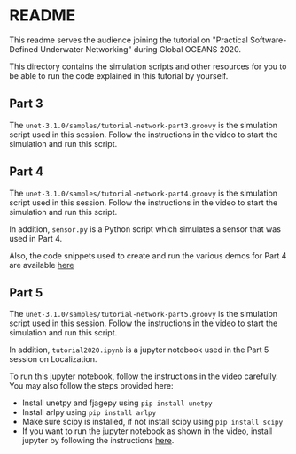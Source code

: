 # README

This readme serves the audience joining the tutorial on "Practical Software-Defined Underwater Networking" during Global OCEANS 2020.

This directory contains the simulation scripts and other resources for you to be able to run the code explained in this tutorial by yourself.

## Part 3

The `unet-3.1.0/samples/tutorial-network-part3.groovy` is the simulation script used in this session. Follow the instructions in the video to start the simulation and run this script.

## Part 4

The `unet-3.1.0/samples/tutorial-network-part4.groovy` is the simulation script used in this session. Follow the instructions in the video to start the simulation and run this script.

In addition, `sensor.py` is a Python script which simulates a sensor that was used in Part 4.

Also, the code snippets used to create and run the various demos for Part 4 are available [here](code-part4.md)

## Part 5

The `unet-3.1.0/samples/tutorial-network-part5.groovy` is the simulation script used in this session. Follow the instructions in the video to start the simulation and run this script.

In addition, `tutorial2020.ipynb` is a jupyter notebook used in the Part 5 session on Localization.

To run this jupyter notebook, follow the instructions in the video carefully. You may also follow the steps provided here:
- Install unetpy and fjagepy using `pip install unetpy`
- Install arlpy using `pip install arlpy`
- Make sure scipy is installed, if not install scipy using `pip install scipy`
- If you want to run the jupyter notebook as shown in the video, install jupyter by following the instructions [here](https://jupyter.org/install).
